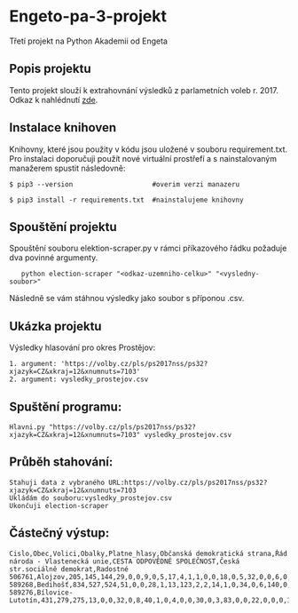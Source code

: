 # Engeto-pa-3-projekt
Třetí projekt na Python Akademii od Engeta

## Popis projektu
Tento projekt slouží k extrahovnání výsledků z parlametních voleb r. 2017. Odkaz k nahlédnutí [zde](https://volby.cz/pls/ps2017nss/ps32?xjazyk=CZ&xkraj=2&xnumnuts=2101).

## Instalace knihoven
Knihovny, které jsou použity v kódu jsou uložené v souboru requirement.txt. Pro instalaci doporučuji použít nové virtuální prostřefí a s nainstalovaným manažerem spustit následovně:

    $ pip3 --version                    #overim verzi manazeru

    $ pip3 install -r requirements.txt  #nainstalujeme knihovny
    
## Spouštění projektu
Spouštění souboru elektion-scraper.py v rámci příkazového řádku požaduje dva povinné argumenty.

       python election-scraper "<odkaz-uzemniho-celku>" "<vysledny-soubor>"
       
Následně se vám stáhnou výsledky jako soubor s příponou .csv.

## Ukázka projektu
Výsledky hlasování pro okres Prostějov:

    1. argument: 'https://volby.cz/pls/ps2017nss/ps32?xjazyk=CZ&xkraj=12&xnumnuts=7103'
    2. argument: vysledky_prostejov.csv
    
## Spuštění programu:

    Hlavni.py "https://volby.cz/pls/ps2017nss/ps32?xjazyk=CZ&xkraj=12&xnumnuts=7103" vysledky_prostejov.csv

## Průběh stahování:

    Stahuji data z vybraného URL:https://volby.cz/pls/ps2017nss/ps32?xjazyk=CZ&xkraj=12&xnumnuts=7103
    Ukládám do souboru:vysledky_prostejov.csv
    Ukončuji election-scraper

## Částečný výstup:

    Cislo,Obec,Volici,Obalky,Platne_hlasy,Občanská demokratická strana,Řád národa - Vlastenecká unie,CESTA ODPOVĚDNÉ SPOLEČNOST,Česká str.sociálně demokrat,Radostné 
    506761,Alojzov,205,145,144,29,0,0,9,0,5,17,4,1,1,0,0,18,0,5,32,0,0,6,0,0,1,1,15,0
    589268,Bedihošť,834,527,524,51,0,0,28,1,13,123,2,2,14,1,0,34,0,6,140,0,0,26,0,0,0,0,82,1
    589276,Bílovice-Lutotín,431,279,275,13,0,0,32,0,8,40,1,0,4,0,0,30,0,3,83,0,0,22,0,0,0,1,38,0

